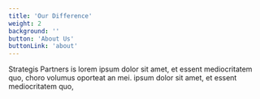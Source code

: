 ```yaml
---
title: 'Our Difference'
weight: 2
background: ''
button: 'About Us'
buttonLink: 'about'
---
```


Strategis Partners is lorem ipsum dolor sit amet, et essent mediocritatem quo, choro volumus oporteat an mei. ipsum dolor sit amet, et essent mediocritatem quo,
